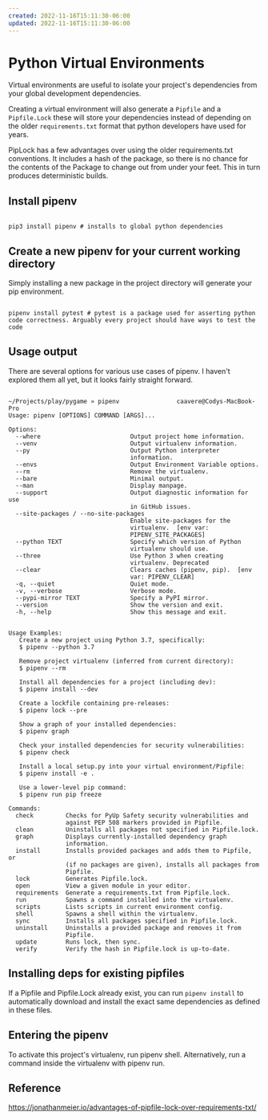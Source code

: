 ```yaml
---
created: 2022-11-16T15:11:30-06:00
updated: 2022-11-16T15:11:30-06:00
---
```

# Python Virtual Environments
Virtual environments are useful to isolate your project's dependencies from your global development dependencies.

Creating a virtual environment will also generate a `Pipfile` and a `Pipfile.Lock` these will store your dependencies instead of depending on the older `requirements.txt` format that python developers have used for years.

PipLock has a few advantages over using the older requirements.txt conventions.
It includes a hash of the package, so there is no chance for the contents of the Package to change out from under your feet.  This in turn produces deterministic builds.

## Install pipenv
```shell

pip3 install pipenv # installs to global python dependencies
```

## Create a new pipenv for your current working directory
Simply installing a new package in the project directory will generate your pip environment.
```shell

pipenv install pytest # pytest is a package used for asserting python code correctness. Arguably every project should have ways to test the code
```

## Usage output
There are several options for various use cases of pipenv.  I haven't explored them all yet, but it looks fairly straight forward.
```shell

~/Projects/play/pygame » pipenv                caavere@Codys-MacBook-Pro
Usage: pipenv [OPTIONS] COMMAND [ARGS]...

Options:
  --where                         Output project home information.
  --venv                          Output virtualenv information.
  --py                            Output Python interpreter
                                  information.
  --envs                          Output Environment Variable options.
  --rm                            Remove the virtualenv.
  --bare                          Minimal output.
  --man                           Display manpage.
  --support                       Output diagnostic information for use
                                  in GitHub issues.
  --site-packages / --no-site-packages
                                  Enable site-packages for the
                                  virtualenv.  [env var:
                                  PIPENV_SITE_PACKAGES]
  --python TEXT                   Specify which version of Python
                                  virtualenv should use.
  --three                         Use Python 3 when creating
                                  virtualenv. Deprecated
  --clear                         Clears caches (pipenv, pip).  [env
                                  var: PIPENV_CLEAR]
  -q, --quiet                     Quiet mode.
  -v, --verbose                   Verbose mode.
  --pypi-mirror TEXT              Specify a PyPI mirror.
  --version                       Show the version and exit.
  -h, --help                      Show this message and exit.


Usage Examples:
   Create a new project using Python 3.7, specifically:
   $ pipenv --python 3.7

   Remove project virtualenv (inferred from current directory):
   $ pipenv --rm

   Install all dependencies for a project (including dev):
   $ pipenv install --dev

   Create a lockfile containing pre-releases:
   $ pipenv lock --pre

   Show a graph of your installed dependencies:
   $ pipenv graph

   Check your installed dependencies for security vulnerabilities:
   $ pipenv check

   Install a local setup.py into your virtual environment/Pipfile:
   $ pipenv install -e .

   Use a lower-level pip command:
   $ pipenv run pip freeze

Commands:
  check         Checks for PyUp Safety security vulnerabilities and
                against PEP 508 markers provided in Pipfile.
  clean         Uninstalls all packages not specified in Pipfile.lock.
  graph         Displays currently-installed dependency graph
                information.
  install       Installs provided packages and adds them to Pipfile, or
                (if no packages are given), installs all packages from
                Pipfile.
  lock          Generates Pipfile.lock.
  open          View a given module in your editor.
  requirements  Generate a requirements.txt from Pipfile.lock.
  run           Spawns a command installed into the virtualenv.
  scripts       Lists scripts in current environment config.
  shell         Spawns a shell within the virtualenv.
  sync          Installs all packages specified in Pipfile.lock.
  uninstall     Uninstalls a provided package and removes it from
                Pipfile.
  update        Runs lock, then sync.
  verify        Verify the hash in Pipfile.lock is up-to-date.
```

## Installing deps for existing pipfiles

If a Pipfile and Pipfile.Lock already exist, you can run `pipenv install` to automatically download and install the exact same dependencies as defined in these files.

## Entering the pipenv

To activate this project's virtualenv, run pipenv shell.
Alternatively, run a command inside the virtualenv with pipenv run.

## Reference
https://jonathanmeier.io/advantages-of-pipfile-lock-over-requirements-txt/
